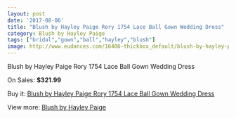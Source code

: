 ```yaml
---
layout: post
date: '2017-08-06'
title: "Blush by Hayley Paige Rory 1754 Lace Ball Gown Wedding Dress"
category: Blush by Hayley Paige
tags: ["bridal","gown","ball","hayley","blush"]
image: http://www.eudances.com/16406-thickbox_default/blush-by-hayley-paige-rory-1754-lace-ball-gown-wedding-dress.jpg
---
```

Blush by Hayley Paige Rory 1754 Lace Ball Gown Wedding Dress

On Sales: **$321.99**
<a href="https://www.eudances.com/en/blush-by-hayley-paige/4832-blush-by-hayley-paige-rory-1754-lace-ball-gown-wedding-dress.html"><amp-img layout="responsive" width="600" height="600" src="//www.eudances.com/16406-thickbox_default/blush-by-hayley-paige-rory-1754-lace-ball-gown-wedding-dress.jpg" alt="Blush by Hayley Paige Rory 1754 Lace Ball Gown Wedding Dress 0" /></a>
<a href="https://www.eudances.com/en/blush-by-hayley-paige/4832-blush-by-hayley-paige-rory-1754-lace-ball-gown-wedding-dress.html"><amp-img layout="responsive" width="600" height="600" src="//www.eudances.com/16408-thickbox_default/blush-by-hayley-paige-rory-1754-lace-ball-gown-wedding-dress.jpg" alt="Blush by Hayley Paige Rory 1754 Lace Ball Gown Wedding Dress 1" /></a>
<a href="https://www.eudances.com/en/blush-by-hayley-paige/4832-blush-by-hayley-paige-rory-1754-lace-ball-gown-wedding-dress.html"><amp-img layout="responsive" width="600" height="600" src="//www.eudances.com/16407-thickbox_default/blush-by-hayley-paige-rory-1754-lace-ball-gown-wedding-dress.jpg" alt="Blush by Hayley Paige Rory 1754 Lace Ball Gown Wedding Dress 2" /></a>

Buy it: [Blush by Hayley Paige Rory 1754 Lace Ball Gown Wedding Dress](https://www.eudances.com/en/blush-by-hayley-paige/4832-blush-by-hayley-paige-rory-1754-lace-ball-gown-wedding-dress.html "Blush by Hayley Paige Rory 1754 Lace Ball Gown Wedding Dress")

View more: [Blush by Hayley Paige](https://www.eudances.com/en/90-blush-by-hayley-paige "Blush by Hayley Paige")